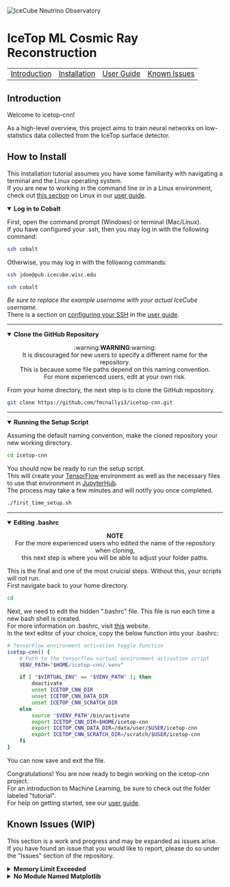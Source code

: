 ![IceCube Neutrino Observatory](https://res.cloudinary.com/icecube/images/v1598387622/Header_HomeA_2000/Header_HomeA_2000.png)
# IceTop ML Cosmic Ray Reconstruction
<table style="width:100%; table-layout: fixed; font-size: 1.75vw;">
  <tr>
    <td style="text-align: center;"><a href="https://github.com/fmcnallyi3/icetop-cnn?tab=readme-ov-file#introduction">Introduction</a></td>
    <td style="text-align: center;"><a href="https://github.com/fmcnallyi3/icetop-cnn?tab=readme-ov-file#how-to-install">Installation</a></td>
    <td style="text-align: center;"><a href="https://github.com/fmcnallyi3/icetop-cnn/wiki/User-Guide">User Guide</a></td>
    <td style="text-align: center;"><a href="https://github.com/fmcnallyi3/icetop-cnn?tab=readme-ov-file#known-issues-wip">Known Issues</a></td>
  </tr>
</table>

## Introduction
Welcome to icetop-cnn!

As a high-level overview, this project aims to train neural networks on low-statistics data collected from the IceTop surface detector.

## How to Install
This installation tutorial assumes you have some familiarity with navigating a terminal and the Linux operating system.\
If you are new to working in the command line or in a Linux environment, check out [this section](https://github.com/fmcnallyi3/icetop-cnn/wiki/User-Guide#linux) on Linux in our [user guide](https://github.com/fmcnallyi3/icetop-cnn/wiki/User-Guide).

<details open>
  <summary style="font-size:1.5vw;"><b>Log in to Cobalt</b></summary>

  First, open the command prompt (Windows) or terminal (Mac/Linux).\
  If you have configured your .ssh, then you may log in with the following command:
  ```bash
  ssh cobalt
  ```
  Otherwise, you may log in with the following commands:
  ```bash
  ssh jdoe@pub.icecube.wisc.edu

  ssh cobalt
  ```
  *Be sure to replace the example username with your actual IceCube username.*\
  There is a section on [configuring your SSH](https://github.com/fmcnallyi3/icetop-cnn/wiki/User-Guide#configuring-ssh) in the [user guide](https://github.com/fmcnallyi3/icetop-cnn/wiki/User-Guide).
</details>
<hr>
<details open>
  <summary style="font-size:1.5vw;"><b>Clone the GitHub Repository</b></summary>
  <p align="center">
    :warning:<b>WARNING</b>:warning:<br>
    It is discouraged for new users to specify a different name for the repository.<br>
    This is because some file paths depend on this naming convention.<br>
    For more experienced users, edit at your own risk.
  </p>

  From your home directory, the next step is to clone the GitHub repository.
  ```bash
  git clone https://github.com/fmcnallyi3/icetop-cnn.git
  ```
</details>
<hr>
<details open>
  <summary style="font-size:1.5vw;"><b>Running the Setup Script</b></summary>

  Assuming the default naming convention, make the cloned repository your new working directory.
  ```bash
  cd icetop-cnn
  ```
  You should now be ready to run the setup script.\
  This will create your [TensorFlow](https://www.tensorflow.org/versions/r2.14/api_docs) environment
  as well as the necessary files to use that environment in [JupyterHub](https://jupyterhub.icecube.wisc.edu/hub/).\
  The process may take a few minutes and will notify you once completed.
  ```bash
  ./first_time_setup.sh
  ```
</details>
<hr>
<details open>
  <summary style="font-size:1.5vw;"><b>Editing .bashrc</b></summary>
  <p align="center">
    <b>NOTE</b><br>
    For the more experienced users who edited the name of the repository when cloning,<br>
    this next step is where you will be able to adjust your folder paths.
  </p>

  This is the final and one of the most cruicial steps. Without this, your scripts will not run.\
  First navigate back to your home directory.
  ```bash
  cd
  ```
  Next, we need to edit the hidden ".bashrc" file. This file is run each time a new bash shell is created.\
  For more information on .bashrc, visit [this](https://www.digitalocean.com/community/tutorials/bashrc-file-in-linux) website.\
  In the text editor of your choice, copy the below function into your .bashrc:
  ```bash
  # TensorFlow environment activation toggle function
  icetop-cnn() {
      # Path to the tensorflow virtual environment activation script
      VENV_PATH="$HOME/icetop-cnn/.venv"

      if [ "$VIRTUAL_ENV" == "$VENV_PATH" ]; then
          deactivate
          unset ICETOP_CNN_DIR
          unset ICETOP_CNN_DATA_DIR
          unset ICETOP_CNN_SCRATCH_DIR
      else
          source "$VENV_PATH"/bin/activate
          export ICETOP_CNN_DIR=$HOME/icetop-cnn
          export ICETOP_CNN_DATA_DIR=/data/user/$USER/icetop-cnn
          export ICETOP_CNN_SCRATCH_DIR=/scratch/$USER/icetop-cnn
      fi
  }
  ```
  You can now save and exit the file.

  Congratulations! You are now ready to begin working on the icetop-cnn project.\
  For an introduction to Machine Learning, be sure to check out the folder labeled "tutorial".\
  For help on getting started, see our [user guide](https://github.com/fmcnallyi3/icetop-cnn/wiki/User-Guide).
</details>

## Known Issues (WIP)
This section is a work and progress and may be expanded as issues arise.\
If you have found an issue that you would like to report, please do so under the "Issues" section of the repository.

<details>
  <summary style="font-size:1.5vw;"><b>Memory Limit Exceeded</b></summary>
  <div style="padding-left: 1.25vw;">
    Sometimes when submitting a job to the cluster, your job will be held with a "Policy Violation: Memory Limit Exceeded" error.<br>
    You will find that in many cases, simply re-submitting the job will be sufficient to get past this error.<br>
    Due to the nature of working with a computing cluster, there is some unpredictability with architectures and concurrent jobs that is unavoidable.<br>
    If you find that the issue persists, it may be necessary to adjust the memory allocated in a model's submission file.
  </div>
</details>

<details>
  <summary style="font-size:1.5vw;"><b>No Module Named Matplotlib</b></summary>
  <div style="padding-left: 1.25vw;">
    This is a recently reported error that is yet to be thoroughly investigated.<br>
    It seems that, in rare cases, the node that receives a job may not have matplotlib installed.<br>
    Luckily, the model will have trained and saved its reconstructions by this point.<br>
    The error only occurs when graphing the model's loss curves, which can be done manually by itself off the cluster.
  </div>
</details>